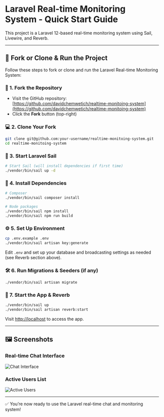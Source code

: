 # Laravel Real-time Monitoring System - Quick Start Guide

This project is a Laravel 12-based real-time monitoring system using Sail, Livewire, and Reverb.

---

## 🔁 Fork or Clone & Run the Project

Follow these steps to fork or clone and run the Laravel Real-time Monitoring System:

### 🔨 1. Fork the Repository

- Visit the GitHub repository: [https://github.com/davidchemwetich/realtime-monitoing-system](https://github.com/davidchemwetich/realtime-monitoing-system)
- Click the **Fork** button (top-right)

### 💻 2. Clone Your Fork

```bash
git clone git@github.com:your-username/realtime-monitoing-system.git
cd realtime-monitoing-system
```

### 🐳 3. Start Laravel Sail

```bash
# Start Sail (will install dependencies if first time)
./vendor/bin/sail up -d
```

### 🧩 4. Install Dependencies

```bash
# Composer
./vendor/bin/sail composer install

# Node packages
./vendor/bin/sail npm install
./vendor/bin/sail npm run build
```

### ⚙️ 5. Set Up Environment

```bash
cp .env.example .env
./vendor/bin/sail artisan key:generate
```

Edit `.env` and set up your database and broadcasting settings as needed (see Reverb section above).

### 🛠 6. Run Migrations & Seeders (if any)

```bash
./vendor/bin/sail artisan migrate
```

### 🚀 7. Start the App & Reverb

```bash
./vendor/bin/sail up
./vendor/bin/sail artisan reverb:start
```

Visit [http://localhost](http://localhost) to access the app.

---

## 🖼️ Screenshots

### Real-time Chat Interface

![Chat Interface](https://imgur.com/5qOlL9f.png)

### Active Users List

![Active Users](https://imgur.com/hcUFvfn.png)

---

✅ You’re now ready to use the Laravel real-time chat and monitoring system!
